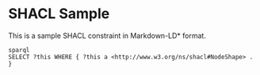 # SHACL Sample

This is a sample SHACL constraint in Markdown-LD* format.

```
sparql
SELECT ?this WHERE { ?this a <http://www.w3.org/ns/shacl#NodeShape> . }
```
